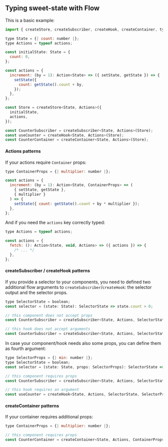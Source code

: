 ## Typing sweet-state with Flow

This is a basic example:

```js
import { createStore, createSubscriber, createHook, createContainer, type Action } from 'react-sweet-state';

type State = {| count: number |};
type Actions = typeof actions;

const initialState: State = {
  count: 0,
};

const actions = {
  increment: (by = 1): Action<State> => ({ setState, getState }) => {
    setState({
      count: getState().count + by,
    });
  },
};

const Store = createStore<State, Actions>({
  initialState,
  actions,
});

const CounterSubscriber = createSubscriber<State, Actions>(Store);
const useCounter = createHook<State, Actions>(Store);
const CounterContainer = createContainer<State, Actions>(Store);
```

#### Actions patterns

If your actions require `Container` props:

```js
type ContainerProps = {| multiplier: number |};

const actions = {
  increment: (by = 1): Action<State, ContainerProps> => (
    { setState, getState },
    { multiplier }
  ) => {
    setState({ count: getState().count + by * multiplier });
  },
};
```

And if you need the `actions` key correctly typed:

```js
type Actions = typeof actions;

const actions = {
  fetch: (): Action<State, void, Actions> => ({ actions }) => {
    /* ... */
  },
};
```

#### createSubscriber / createHook patterns

If you provide a selector to your components, you need to defined two additional flow arguments to `createSubscriber`/`createHook`: the selector output and the selector props.

```js
type SelectorState = boolean;
const selector = (state: State): SelectorState => state.count > 0;

// this component does not accept props
const CounterSubscriber = createSubscriber<State, Actions, SelectorState, void>(Store);

// this hook does not accept arguments
const CounterSubscriber = createSubscriber<State, Actions, SelectorState, void>(Store);
```

In case your component/hook needs also some props, you can define them as fourth argument:

```js
type SelectorProps = {| min: number |};
type SelectorState = boolean;
const selector = (state: State, props: SelectorProps): SelectorState => state.count > props.min;

// this component requires props
const CounterSubscriber = createSubscriber<State, Actions, SelectorState, SelectorProps>(Store);

// this hook requires an argument
const useCounter = createHook<State, Actions, SelectorState, SelectorProps>(Store);
```

#### createContainer patterns

If your container requires additional props:

```js
type ContainerProps = {| multiplier: number |};

// this component requires props
const CounterContainer = createContainer<State, Actions, ContainerProps>(Store);
```
